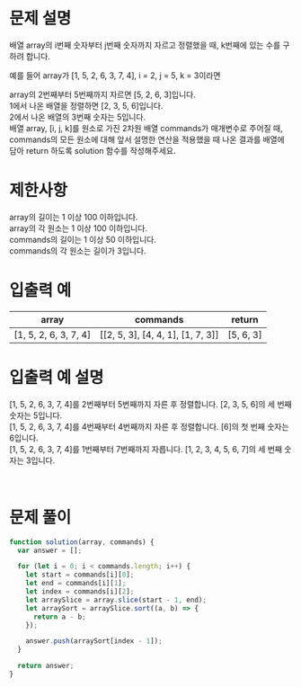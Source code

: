 # 문제 설명

배열 array의 i번째 숫자부터 j번째 숫자까지 자르고 정렬했을 때, k번째에 있는 수를 구하려 합니다.

예를 들어 array가 [1, 5, 2, 6, 3, 7, 4], i = 2, j = 5, k = 3이라면

array의 2번째부터 5번째까지 자르면 [5, 2, 6, 3]입니다. <br />
1에서 나온 배열을 정렬하면 [2, 3, 5, 6]입니다. <br />
2에서 나온 배열의 3번째 숫자는 5입니다. <br />
배열 array, [i, j, k]를 원소로 가진 2차원 배열 commands가 매개변수로 주어질 때, commands의 모든 원소에 대해 앞서 설명한 연산을 적용했을 때 나온 결과를 배열에 담아 return 하도록 solution 함수를 작성해주세요.

# 제한사항

array의 길이는 1 이상 100 이하입니다. <br />
array의 각 원소는 1 이상 100 이하입니다. <br />
commands의 길이는 1 이상 50 이하입니다. <br />
commands의 각 원소는 길이가 3입니다. <br />

# 입출력 예

|         array         |             commands              |  return   |
| :-------------------: | :-------------------------------: | :-------: |
| [1, 5, 2, 6, 3, 7, 4] | [[2, 5, 3], [4, 4, 1], [1, 7, 3]] | [5, 6, 3] |

# 입출력 예 설명

[1, 5, 2, 6, 3, 7, 4]를 2번째부터 5번째까지 자른 후 정렬합니다. [2, 3, 5, 6]의 세 번째 숫자는 5입니다. <br />
[1, 5, 2, 6, 3, 7, 4]를 4번째부터 4번째까지 자른 후 정렬합니다. [6]의 첫 번째 숫자는 6입니다. <br />
[1, 5, 2, 6, 3, 7, 4]를 1번째부터 7번째까지 자릅니다. [1, 2, 3, 4, 5, 6, 7]의 세 번째 숫자는 3입니다. <br />

<br />

# 문제 풀이

```js
function solution(array, commands) {
  var answer = [];

  for (let i = 0; i < commands.length; i++) {
    let start = commands[i][0];
    let end = commands[i][1];
    let index = commands[i][2];
    let arraySlice = array.slice(start - 1, end);
    let arraySort = arraySlice.sort((a, b) => {
      return a - b;
    });

    answer.push(arraySort[index - 1]);
  }

  return answer;
}
```
